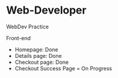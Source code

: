 # Web-Developer

WebDev Practice

Front-end

- Homepage: Done
- Details page: Done
- Checkout page: Done
- Checkout Success Page = On Progress
